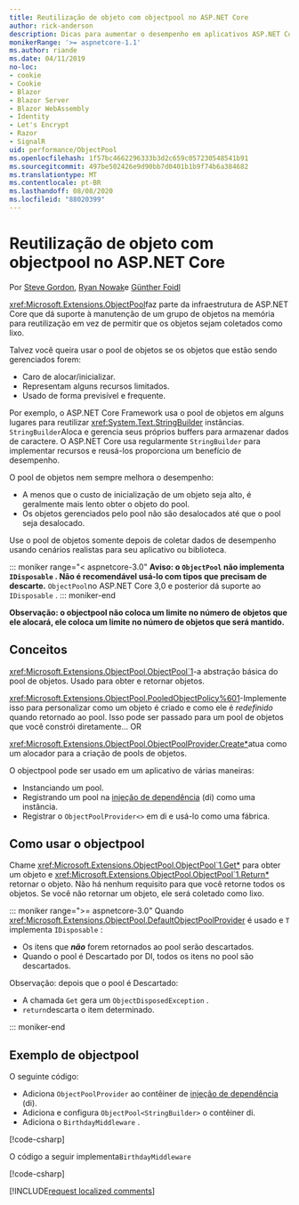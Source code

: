 ```yaml
---
title: Reutilização de objeto com objectpool no ASP.NET Core
author: rick-anderson
description: Dicas para aumentar o desempenho em aplicativos ASP.NET Core usando o objectpool.
monikerRange: '>= aspnetcore-1.1'
ms.author: riande
ms.date: 04/11/2019
no-loc:
- cookie
- Cookie
- Blazor
- Blazor Server
- Blazor WebAssembly
- Identity
- Let's Encrypt
- Razor
- SignalR
uid: performance/ObjectPool
ms.openlocfilehash: 1f57bc4662296333b3d2c659c057230548541b91
ms.sourcegitcommit: 497be502426e9d90bb7d0401b1b9f74b6a384682
ms.translationtype: MT
ms.contentlocale: pt-BR
ms.lasthandoff: 08/08/2020
ms.locfileid: "88020399"
---
```

# <a name="object-reuse-with-objectpool-in-aspnet-core"></a>Reutilização de objeto com objectpool no ASP.NET Core

Por [Steve Gordon](https://twitter.com/stevejgordon), [Ryan Nowak](https://github.com/rynowak)e [Günther Foidl](https://github.com/gfoidl)

<xref:Microsoft.Extensions.ObjectPool>faz parte da infraestrutura de ASP.NET Core que dá suporte à manutenção de um grupo de objetos na memória para reutilização em vez de permitir que os objetos sejam coletados como lixo.

Talvez você queira usar o pool de objetos se os objetos que estão sendo gerenciados forem:

- Caro de alocar/inicializar.
- Representam alguns recursos limitados.
- Usado de forma previsível e frequente.

Por exemplo, o ASP.NET Core Framework usa o pool de objetos em alguns lugares para reutilizar <xref:System.Text.StringBuilder> instâncias. `StringBuilder`Aloca e gerencia seus próprios buffers para armazenar dados de caractere. O ASP.NET Core usa regularmente `StringBuilder` para implementar recursos e reusá-los proporciona um benefício de desempenho.

O pool de objetos nem sempre melhora o desempenho:

- A menos que o custo de inicialização de um objeto seja alto, é geralmente mais lento obter o objeto do pool.
- Os objetos gerenciados pelo pool não são desalocados até que o pool seja desalocado.

Use o pool de objetos somente depois de coletar dados de desempenho usando cenários realistas para seu aplicativo ou biblioteca.

::: moniker range="< aspnetcore-3.0"
**Aviso: o `ObjectPool` não implementa `IDisposable` . Não é recomendável usá-lo com tipos que precisam de descarte.** `ObjectPool`no ASP.NET Core 3,0 e posterior dá suporte ao `IDisposable` .
::: moniker-end

**Observação: o objectpool não coloca um limite no número de objetos que ele alocará, ele coloca um limite no número de objetos que será mantido.**

## <a name="concepts"></a>Conceitos

<xref:Microsoft.Extensions.ObjectPool.ObjectPool`1>-a abstração básica do pool de objetos. Usado para obter e retornar objetos.

<xref:Microsoft.Extensions.ObjectPool.PooledObjectPolicy%601>-Implemente isso para personalizar como um objeto é criado e como ele é *redefinido* quando retornado ao pool. Isso pode ser passado para um pool de objetos que você constrói diretamente... OR

<xref:Microsoft.Extensions.ObjectPool.ObjectPoolProvider.Create*>atua como um alocador para a criação de pools de objetos.
<!-- REview, there is no ObjectPoolProvider<T> -->

O objectpool pode ser usado em um aplicativo de várias maneiras:

* Instanciando um pool.
* Registrando um pool na [injeção de dependência](xref:fundamentals/dependency-injection) (di) como uma instância.
* Registrar o `ObjectPoolProvider<>` em di e usá-lo como uma fábrica.

## <a name="how-to-use-objectpool"></a>Como usar o objectpool

Chame <xref:Microsoft.Extensions.ObjectPool.ObjectPool`1.Get*> para obter um objeto e <xref:Microsoft.Extensions.ObjectPool.ObjectPool`1.Return*> retornar o objeto.  Não há nenhum requisito para que você retorne todos os objetos. Se você não retornar um objeto, ele será coletado como lixo.

::: moniker range=">= aspnetcore-3.0"
Quando <xref:Microsoft.Extensions.ObjectPool.DefaultObjectPoolProvider> é usado e `T` implementa `IDisposable` :

* Os itens que ***não*** forem retornados ao pool serão descartados.
* Quando o pool é Descartado por DI, todos os itens no pool são descartados.

Observação: depois que o pool é Descartado:

* A chamada `Get` gera um `ObjectDisposedException` .
* `return`descarta o item determinado.

::: moniker-end

## <a name="objectpool-sample"></a>Exemplo de objectpool

O seguinte código:

* Adiciona `ObjectPoolProvider` ao contêiner de [injeção de dependência](xref:fundamentals/dependency-injection) (di).
* Adiciona e configura `ObjectPool<StringBuilder>` o contêiner di.
* Adiciona o `BirthdayMiddleware` .

[!code-csharp[](ObjectPool/ObjectPoolSample/Startup.cs?name=snippet)]

O código a seguir implementa`BirthdayMiddleware`

[!code-csharp[](ObjectPool/ObjectPoolSample/BirthdayMiddleware.cs?name=snippet)]

[!INCLUDE[request localized comments](~/includes/code-comments-loc.md)]
